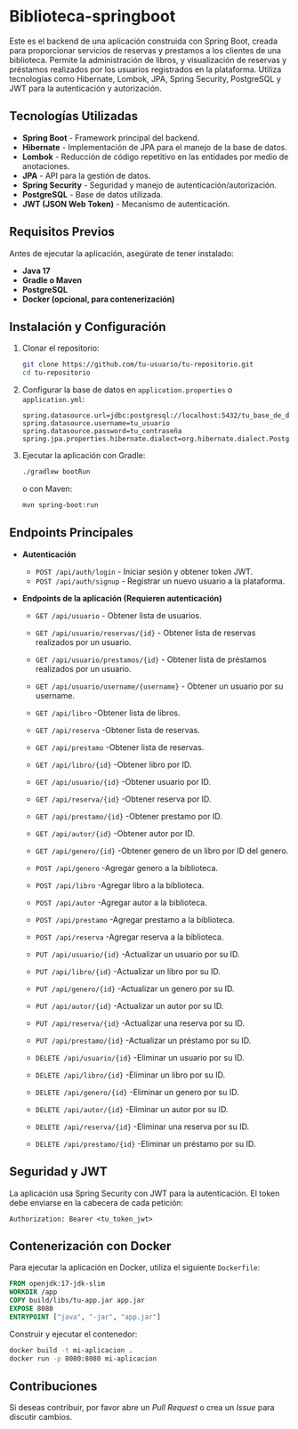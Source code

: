 # Biblioteca-springboot

Este es el backend de una aplicación construida con Spring Boot, creada para proporcionar servicios de reservas y prestamos a los clientes de una biblioteca.
Permite la administración de libros, y visualización de reservas y préstamos realizados por los usuarios registrados en la plataforma.
Utiliza tecnologías como Hibernate, Lombok, JPA, Spring Security, PostgreSQL y JWT para la autenticación y autorización.

## Tecnologías Utilizadas

- **Spring Boot** - Framework principal del backend.
- **Hibernate** - Implementación de JPA para el manejo de la base de datos.
- **Lombok** - Reducción de código repetitivo en las entidades por medio de anotaciones.
- **JPA** - API para la gestión de datos.
- **Spring Security** - Seguridad y manejo de autenticación/autorización.
- **PostgreSQL** - Base de datos utilizada.
- **JWT (JSON Web Token)** - Mecanismo de autenticación.

## Requisitos Previos

Antes de ejecutar la aplicación, asegúrate de tener instalado:

- **Java 17**
- **Gradle o Maven**
- **PostgreSQL**
- **Docker (opcional, para contenerización)**

## Instalación y Configuración

1. Clonar el repositorio:
   ```bash
   git clone https://github.com/tu-usuario/tu-repositorio.git
   cd tu-repositorio
   ```

2. Configurar la base de datos en `application.properties` o `application.yml`:
   ```properties
   spring.datasource.url=jdbc:postgresql://localhost:5432/tu_base_de_datos
   spring.datasource.username=tu_usuario
   spring.datasource.password=tu_contraseña
   spring.jpa.properties.hibernate.dialect=org.hibernate.dialect.PostgreSQLDialect
   ```

3. Ejecutar la aplicación con Gradle:
   ```bash
   ./gradlew bootRun
   ```
   o con Maven:
   ```bash
   mvn spring-boot:run
   ```

## Endpoints Principales

- **Autenticación**
    - `POST /api/auth/login` - Iniciar sesión y obtener token JWT.
    - `POST /api/auth/signup` - Registrar un nuevo usuario a la plataforma.

- **Endpoints de la aplicación (Requieren autenticación)**
    - `GET /api/usuario` - Obtener lista de usuarios.
    - `GET /api/usuario/reservas/{id}` - Obtener lista de reservas realizados por un usuario.
    - `GET /api/usuario/prestamos/{id}` - Obtener lista de préstamos realizados por un usuario.
    - `GET /api/usuario/username/{username}` - Obtener un usuario por su username.
    - `GET /api/libro` -Obtener lista de libros.
    - `GET /api/reserva` -Obtener lista de reservas.
    - `GET /api/prestamo` -Obtener lista de reservas.
    - `GET /api/libro/{id}` -Obtener libro por ID.
    - `GET /api/usuario/{id}` -Obtener usuario por ID.
    - `GET /api/reserva/{id}` -Obtener reserva por ID.
    - `GET /api/prestamo/{id}` -Obtener prestamo por ID.
    - `GET /api/autor/{id}` -Obtener autor por ID.
    - `GET /api/genero/{id}` -Obtener genero de un libro por ID del genero.
  
    - `POST /api/genero` -Agregar genero a la biblioteca.
    - `POST /api/libro` -Agregar libro a la biblioteca.
    - `POST /api/autor` -Agregar autor a la biblioteca.
    - `POST /api/prestamo` -Agregar prestamo a la biblioteca.
    - `POST /api/reserva` -Agregar reserva a la biblioteca.
  
    - `PUT /api/usuario/{id}` -Actualizar un usuario por su ID.
    - `PUT /api/libro/{id}` -Actualizar un libro por su ID.
    - `PUT /api/genero/{id}` -Actualizar un genero por su ID.
    - `PUT /api/autor/{id}` -Actualizar un autor por su ID.
    - `PUT /api/reserva/{id}` -Actualizar una reserva por su ID.
    - `PUT /api/prestamo/{id}` -Actualizar un préstamo por su ID.
  
    - `DELETE /api/usuario/{id}` -Eliminar un usuario por su ID.
    - `DELETE /api/libro/{id}` -Eliminar un libro por su ID.
    - `DELETE /api/genero/{id}` -Eliminar un genero por su ID.
    - `DELETE /api/autor/{id}` -Eliminar un autor por su ID.
    - `DELETE /api/reserva/{id}` -Eliminar una reserva por su ID.
    - `DELETE /api/prestamo/{id}` -Eliminar un préstamo por su ID.

## Seguridad y JWT

La aplicación usa Spring Security con JWT para la autenticación. El token debe enviarse en la cabecera de cada petición:
```http
Authorization: Bearer <tu_token_jwt>
```

## Contenerización con Docker

Para ejecutar la aplicación en Docker, utiliza el siguiente `Dockerfile`:

```dockerfile
FROM openjdk:17-jdk-slim
WORKDIR /app
COPY build/libs/tu-app.jar app.jar
EXPOSE 8080
ENTRYPOINT ["java", "-jar", "app.jar"]
```

Construir y ejecutar el contenedor:
```bash
docker build -t mi-aplicacion .
docker run -p 8080:8080 mi-aplicacion
```

## Contribuciones

Si deseas contribuir, por favor abre un *Pull Request* o crea un *Issue* para discutir cambios.


